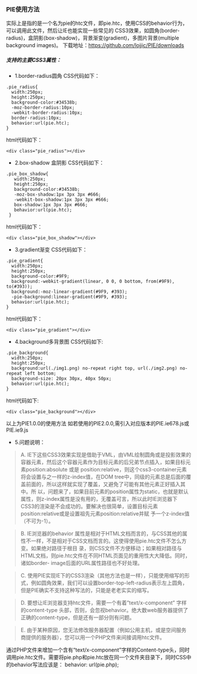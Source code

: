 ### PIE使用方法
实际上是指的是一个名为pie的htc文件，即pie.htc，使用CSS的behavior行为，可以调用此文件，然后让IE也能实现一些常见的 CSS3效果，如圆角(border-radius)，盒阴影(box-shadow)，背景渐变(gradient)，多图片背景(multiple background images)。
下载地址：https://github.com/lojjic/PIE/downloads
##### 支持的主要CSS3属性：
- 1.border-radius圆角
CSS代码如下：
 ```
 .pie_radius{
   width:250px;
   height:250px;
   background-color:#34538b;
   -moz-border-radius:10px;
   -webkit-border-radius:10px;
   border-radius:10px;
   behavior:url(pie.htc);
 }
 ```
html代码如下：
```
<div class="pie_radius"></div>
```
- 2.box-shadow 盒阴影
CSS代码如下：
```
.pie_box_shadow{
   width:250px;
   height:250px;
   background-color:#34538b;
   -moz-box-shadow:1px 3px 3px #666;
   -webkit-box-shadow:1px 3px 3px #666;
   box-shadow:1px 3px 3px #666;
   behavior:url(pie.htc);
 }
 ```
 html代码如下：
 ```
 <div class="pie_box_shadow"></div>
 ```
 - 3.gradient渐变
 CSS代码如下：
 ```
 .pie_gradient{
   width:250px;
   height:250px;
   background-color:#9F9;
   background:-webkit-gradient(linear, 0 0, 0 bottom, from(#9F9), to(#393));
   background:-moz-linear-gradient(#9F9, #393);      
   -pie-background:linear-gradient(#9F9, #393);
   behavior:url(pie.htc);  
 }
 ```
 html代码如下：
 ```
 <div class="pie_gradient"></div>
 ```
 - 4.background多背景图
 CSS代码如下:
 ```
 .pie_background{
   width:250px;
   height:250px;
   background:url(./img1.png) no-repeat right top, url(./img2.png) no-repeat left bottom;
   background-size: 20px 30px, 40px 50px;
   behavior:url(pie.htc);
 }
 ```
 html代码如下:
 ```
 <div class="pie_background"></div>
 ```
以上为PIE1.0.0的使用方法
如若使用的PIE2.0.0,需引入对应版本的PIE.ie678.js或PIE.ie9.js
-  5.问题说明：
> A. IE下这些CSS3效果实现是借助于VML，由VML绘制圆角或是投影效果的容器元素，然后这个容器元素作为目标元素的后兄弟节点插入，如果目标元素position:absolute 或是 position:relative，则这个css3-container元素将会设置与之一样的z-index值，在DOM tree中，同级的元素总是后面的覆盖前面的，所以这样就实现了覆盖，又避免了可能有其他元素正好插入其中。所 以，问题来了，如果目前元素的position属性为static，也就是默认属性，则z-index属性是没有用的，无覆盖可言，所以此时IE浏览器下 CSS3的渲染是不会成功的。要解决也很简单，设置目标元素position:relative或是设置祖先元素position:relative并赋 予一个z-index值（不可为-1）。

> B. IE浏览器的behavior 属性是相对于HTML文档而言的，与CSS其他的属性不一样，不是相对于CSS文档而言的。这使得使用pie.htc文件不怎么方变。如果绝对路径于根目 录，则CSS文件不方便移动；如果相对路径与HTML文档，则pie.htc文件在不同HTML页面见的重用性大大降低。同时，诸如border- image后面的URL属性路径也不好处理。 

> C. 使用PIE实现IE下的CSS3渲染（其他方法也是一样），只能使用缩写的形式，例如圆角效果，我们可以设置border-top-left-radius表示左上圆角，但是PIE确实不支持这种写法的，只能是老老实实的缩写。

> D. 要想让IE浏览器支持htc文件，需要一个有着”text/x-component” 字样的content-type 头部，否则，会忽视behavior。绝大数web服务器提供了正确的content-type，但是还有一部分则有问题。

> E. 由于某种原因，您无法修改服务器配置（例如公用主机，或是空间服务商提供的服务器），您可以用一个PHP文件来间接调用htc文件。
<?php  header( 'Content-type: text/x-component' );  include( 'pie.htc' );  ?>
通过PHP文件来增加一个含有“text/x-component”字样的Content-type头，同时调用pie.htc文件。需要将pie.php和pie.htc放在同一个文件夹目录下，同时CSS中的behavior写法应该是：
behavior: url(pie.php);
